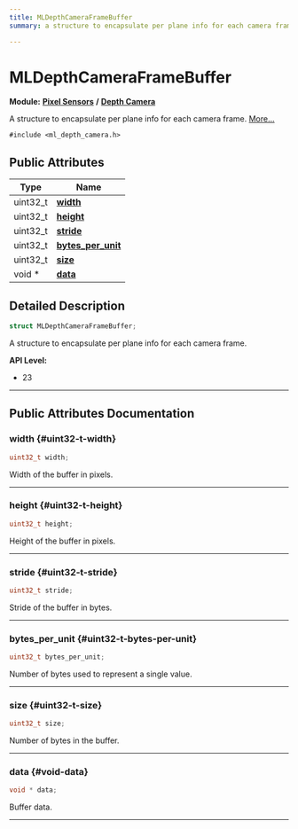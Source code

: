 ```yaml
---
title: MLDepthCameraFrameBuffer
summary: a structure to encapsulate per plane info for each camera frame. 

---
```


# MLDepthCameraFrameBuffer

**Module:** **[Pixel Sensors](/versioned_docs/version-14-Jun-2023/api-ref/api/Modules/group___pixel_sensors/group___pixel_sensors.md)** **/** **[Depth Camera](/versioned_docs/version-14-Jun-2023/api-ref/api/Modules/group___pixel_sensors/group___d_cam/group___d_cam.md)**



A structure to encapsulate per plane info for each camera frame.  [More...](#detailed-description)


`#include <ml_depth_camera.h>`

## Public Attributes

| Type           | Name           |
| -------------- | -------------- |
| uint32_t | **[width](/versioned_docs/version-14-Jun-2023/api-ref/api/Modules/group___pixel_sensors/group___d_cam/struct_m_l_depth_camera_frame_buffer.md#uint32-t-width)**  |
| uint32_t | **[height](/versioned_docs/version-14-Jun-2023/api-ref/api/Modules/group___pixel_sensors/group___d_cam/struct_m_l_depth_camera_frame_buffer.md#uint32-t-height)**  |
| uint32_t | **[stride](/versioned_docs/version-14-Jun-2023/api-ref/api/Modules/group___pixel_sensors/group___d_cam/struct_m_l_depth_camera_frame_buffer.md#uint32-t-stride)**  |
| uint32_t | **[bytes_per_unit](/versioned_docs/version-14-Jun-2023/api-ref/api/Modules/group___pixel_sensors/group___d_cam/struct_m_l_depth_camera_frame_buffer.md#uint32-t-bytes-per-unit)**  |
| uint32_t | **[size](/versioned_docs/version-14-Jun-2023/api-ref/api/Modules/group___pixel_sensors/group___d_cam/struct_m_l_depth_camera_frame_buffer.md#uint32-t-size)**  |
| void * | **[data](/versioned_docs/version-14-Jun-2023/api-ref/api/Modules/group___pixel_sensors/group___d_cam/struct_m_l_depth_camera_frame_buffer.md#void-data)**  |

## Detailed Description

```cpp
struct MLDepthCameraFrameBuffer;
```

A structure to encapsulate per plane info for each camera frame. 




**API Level:**
  * 23




-----------
## Public Attributes Documentation

### width {#uint32-t-width}

```cpp
uint32_t width;
```


Width of the buffer in pixels. 





-----------

### height {#uint32-t-height}

```cpp
uint32_t height;
```


Height of the buffer in pixels. 





-----------

### stride {#uint32-t-stride}

```cpp
uint32_t stride;
```


Stride of the buffer in bytes. 





-----------

### bytes_per_unit {#uint32-t-bytes-per-unit}

```cpp
uint32_t bytes_per_unit;
```


Number of bytes used to represent a single value. 





-----------

### size {#uint32-t-size}

```cpp
uint32_t size;
```


Number of bytes in the buffer. 





-----------

### data {#void-data}

```cpp
void * data;
```


Buffer data. 





-----------



